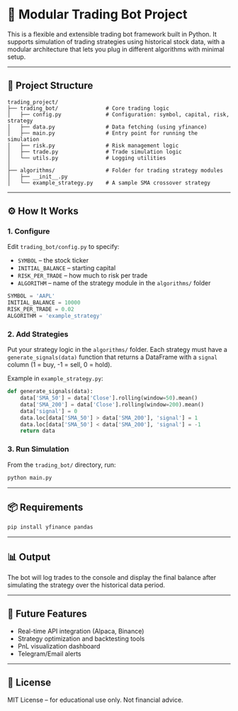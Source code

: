 # 🧠 Modular Trading Bot Project

This is a flexible and extensible trading bot framework built in Python. It supports simulation of trading strategies using historical stock data, with a modular architecture that lets you plug in different algorithms with minimal setup.

---

## 📁 Project Structure

```
trading_project/
├── trading_bot/               # Core trading logic
│   ├── config.py              # Configuration: symbol, capital, risk, strategy
│   ├── data.py                # Data fetching (using yfinance)
│   ├── main.py                # Entry point for running the simulation
│   ├── risk.py                # Risk management logic
│   ├── trade.py               # Trade simulation logic
│   └── utils.py               # Logging utilities
│
├── algorithms/                # Folder for trading strategy modules
│   ├── __init__.py
│   └── example_strategy.py    # A sample SMA crossover strategy
```

---

## ⚙️ How It Works

### 1. Configure
Edit `trading_bot/config.py` to specify:
- `SYMBOL` – the stock ticker
- `INITIAL_BALANCE` – starting capital
- `RISK_PER_TRADE` – how much to risk per trade
- `ALGORITHM` – name of the strategy module in the `algorithms/` folder

```python
SYMBOL = 'AAPL'
INITIAL_BALANCE = 10000
RISK_PER_TRADE = 0.02
ALGORITHM = 'example_strategy'
```

### 2. Add Strategies
Put your strategy logic in the `algorithms/` folder. Each strategy must have a `generate_signals(data)` function that returns a DataFrame with a `signal` column (1 = buy, -1 = sell, 0 = hold).

Example in `example_strategy.py`:
```python
def generate_signals(data):
    data['SMA_50'] = data['Close'].rolling(window=50).mean()
    data['SMA_200'] = data['Close'].rolling(window=200).mean()
    data['signal'] = 0
    data.loc[data['SMA_50'] > data['SMA_200'], 'signal'] = 1
    data.loc[data['SMA_50'] < data['SMA_200'], 'signal'] = -1
    return data
```

### 3. Run Simulation
From the `trading_bot/` directory, run:

```bash
python main.py
```

---

## 📦 Requirements

```bash
pip install yfinance pandas
```

---

## 📊 Output

The bot will log trades to the console and display the final balance after simulating the strategy over the historical data period.

---

## 🚀 Future Features

- Real-time API integration (Alpaca, Binance)
- Strategy optimization and backtesting tools
- PnL visualization dashboard
- Telegram/Email alerts

---

## 📄 License

MIT License – for educational use only. Not financial advice.

